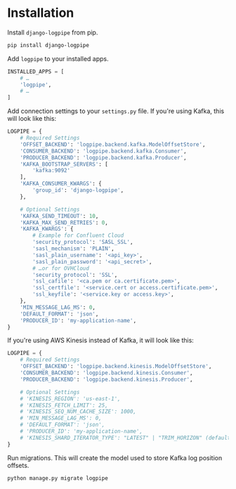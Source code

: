 # Installation

Install `django-logpipe` from pip.

```sh
pip install django-logpipe
```

Add `logpipe` to your installed apps.

```py
INSTALLED_APPS = [
    # …
    'logpipe',
    # …
]
```

Add connection settings to your `settings.py` file. If you're using Kafka, this will look like this:

```py
LOGPIPE = {
    # Required Settings
    'OFFSET_BACKEND': 'logpipe.backend.kafka.ModelOffsetStore',
    'CONSUMER_BACKEND': 'logpipe.backend.kafka.Consumer',
    'PRODUCER_BACKEND': 'logpipe.backend.kafka.Producer',
    'KAFKA_BOOTSTRAP_SERVERS': [
        'kafka:9092'
    ],
    'KAFKA_CONSUMER_KWARGS': {
        'group_id': 'django-logpipe',
    },

    # Optional Settings
    'KAFKA_SEND_TIMEOUT': 10,
    'KAFKA_MAX_SEND_RETRIES': 0,
    'KAFKA_KWARGS': {
        # Example for Confluent Cloud
        'security_protocol': 'SASL_SSL',
        'sasl_mechanism': 'PLAIN',
        'sasl_plain_username': '<api_key>',
        'sasl_plain_password': '<api_secret>',
        # …or for OVHCloud
        'security_protocol': 'SSL',
        'ssl_cafile': '<ca.pem or ca.certificate.pem>',
        'ssl_certfile': '<service.cert or access.certificate.pem>',
        'ssl_keyfile': '<service.key or access.key>',
    },
    'MIN_MESSAGE_LAG_MS': 0,
    'DEFAULT_FORMAT': 'json',
    'PRODUCER_ID': 'my-application-name',
}
```

If you're using AWS Kinesis instead of Kafka, it will look like this:

```py
LOGPIPE = {
    # Required Settings
    'OFFSET_BACKEND': 'logpipe.backend.kinesis.ModelOffsetStore',
    'CONSUMER_BACKEND': 'logpipe.backend.kinesis.Consumer',
    'PRODUCER_BACKEND': 'logpipe.backend.kinesis.Producer',

    # Optional Settings
    # 'KINESIS_REGION': 'us-east-1',
    # 'KINESIS_FETCH_LIMIT': 25,
    # 'KINESIS_SEQ_NUM_CACHE_SIZE': 1000,
    # 'MIN_MESSAGE_LAG_MS': 0,
    # 'DEFAULT_FORMAT': 'json',
    # 'PRODUCER_ID': 'my-application-name',
    # 'KINESIS_SHARD_ITERATOR_TYPE': "LATEST" | "TRIM_HORIZON" (default)
}
```

Run migrations. This will create the model used to store Kafka log position offsets.

```sh
python manage.py migrate logpipe
```
